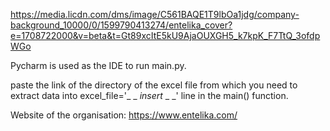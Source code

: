 https://media.licdn.com/dms/image/C561BAQE1T9lbOa1jdg/company-background_10000/0/1599790413274/entelika_cover?e=1708722000&v=beta&t=Gt89xcItE5kU9AjaOUXGH5_k7kpK_F7TtQ_3ofdpWGo

Pycharm is used as the IDE to run main.py.

paste the link of the directory of the excel file from which you need to extract data into excel_file='_ _ _insert_ _ _' line in the main() function.

Website of the organisation: https://www.entelika.com/
